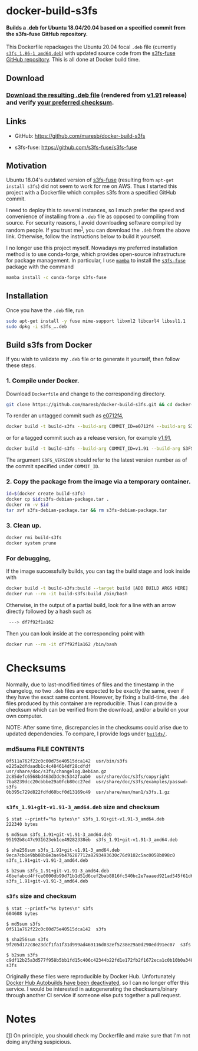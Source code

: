 # docker-build-s3fs

#### Builds a .deb for Ubuntu 18.04/20.04 based on a specified commit from the s3fs-fuse GitHub repository.

This Dockerfile repackages the Ubuntu 20.04 focal `.deb` file (currently [`s3fs_1.86-1_amd64.deb`](https://packages.ubuntu.com/focal/amd64/s3fs/download)) with updated source code from the [s3fs-fuse GitHub repository](https://github.com/s3fs-fuse/s3fs-fuse).  This is all done at Docker build time.

## Download

### [Download the resulting .deb file](https://media.githubusercontent.com/media/maresb/docker-build-s3fs/master/builds/s3fs_1.91+git-v1.91-3_amd64.deb) (rendered from [v1.91](https://github.com/s3fs-fuse/s3fs-fuse/tree/v1.91) release) and verify [your preferred checksum](#checksums).

## Links

- GitHub: https://github.com/maresb/docker-build-s3fs

- s3fs-fuse: https://github.com/s3fs-fuse/s3fs-fuse


## Motivation

Ubuntu 18.04's outdated version of [s3fs-fuse](https://github.com/s3fs-fuse/s3fs-fuse) (resulting from `apt-get install s3fs`) did not seem to work for me on AWS. Thus I started this project with a Dockerfile which compiles s3fs from a specified GitHub commit.

I need to deploy this to several instances, so I much prefer the speed and
convenience of installing from a `.deb` file as opposed to compiling from source.
For security reasons, I avoid downloading software compiled by random people.
If you trust me<sup><a name="trustmesrc">[1](#trustmedest)</a></sup>, you can download the `.deb` from the above link.  Otherwise, follow the instructions below to build it yourself.

I no longer use this project myself. Nowadays my preferred installation method is to use conda-forge, which provides open-source infrastructure for package management. In particular, I use [`mamba`](https://github.com/mamba-org/mamba) to install the [`s3fs-fuse`](https://github.com/conda-forge/s3fs-fuse-feedstock) package with the command

```bash
mamba install -c conda-forge s3fs-fuse
```

## Installation

Once you have the `.deb` file, run

```bash
sudo apt-get install -y fuse mime-support libxml2 libcurl4 libssl1.1
sudo dpkg -i s3fs_….deb
```

## Build s3fs from Docker

If you wish to validate my `.deb` file or to generate it yourself, then follow these steps.

### 1. Compile under Docker.

Download `Dockerfile` and change to the corresponding directory.

```bash
git clone https://github.com/maresb/docker-build-s3fs.git && cd docker-build-s3fs
```

To render an untagged commit such as [e0712f4](https://github.com/s3fs-fuse/s3fs-fuse/tree/e0712f4),
```bash
docker build -t build-s3fs --build-arg COMMIT_ID=e0712f4 --build-arg S3FS_VERSION=1.85 .
```

or for a tagged commit such as a release version, for example [v1.91](https://github.com/s3fs-fuse/s3fs-fuse/tree/v1.91),

```bash
docker build -t build-s3fs --build-arg COMMIT_ID=v1.91 --build-arg S3FS_VERSION=1.91 .
```

The argument `S3FS_VERSION` should refer to the latest version number as of the commit specified under `COMMIT_ID`.

### 2. Copy the package from the image via a temporary container.
```bash
id=$(docker create build-s3fs)
docker cp $id:s3fs-debian-package.tar .
docker rm -v $id
tar xvf s3fs-debian-package.tar && rm s3fs-debian-package.tar
```

### 3. Clean up.
```bash
docker rmi build-s3fs
docker system prune
```

### For debugging,

If the image successfully builds, you can tag the build stage and look inside with
```bash
docker build -t build-s3fs:build --target build [ADD BUILD ARGS HERE] .
docker run --rm -it build-s3fs:build /bin/bash
```
Otherwise, in the output of a partial build, look for a line with an arrow directly followed by a hash such as
```bash
 ---> df7f92f1a162
```
Then you can look inside at the corresponding point with
```bash
docker run --rm -it df7f92f1a162 /bin/bash
```

# Checksums

Normally, due to last-modified times of files and the timestamp in the changelog,
no two `.deb` files are expected to be exactly the same, even if they have the
exact same content. However, by fixing a build-time, the `.deb` files produced
by this container are reproducible. Thus I can provide a checksum which can be
verified from the download, and/or a build on your own computer.

NOTE: After some time, discrepancies in the checksums could arise due to updated
dependencies. To compare, I provide logs under [`builds/`](builds).

### md5sums FILE CONTENTS

    0f511a762f22c0c00d75e40515dca142  usr/bin/s3fs
    e225a2dfdaadb1c4c484614df28cdfdf  usr/share/doc/s3fs/changelog.Debian.gz
    2c85defc6568bd463d3dc9c5342faab0  usr/share/doc/s3fs/copyright
    7ba8239dcc20cbbbe29a0fcb80cc27ed  usr/share/doc/s3fs/examples/passwd-s3fs
    0b395c729d822fdfd60bcf0d13169c49  usr/share/man/man1/s3fs.1.gz


### `s3fs_1.91+git-v1.91-3_amd64.deb` size and checksum

    $ stat --printf="%s bytes\n" s3fs_1.91+git-v1.91-3_amd64.deb
    222340 bytes

    $ md5sum s3fs_1.91+git-v1.91-3_amd64.deb
    95192b8c47c931623eb1ce49282338eb  s3fs_1.91+git-v1.91-3_amd64.deb
    
    $ sha256sum s3fs_1.91+git-v1.91-3_amd64.deb
    9eca7cb1e9bb08b8e3ae9b476287712a8293493630c76d9102c5ac0058b098c0  s3fs_1.91+git-v1.91-3_amd64.deb
    
    $ b2sum s3fs_1.91+git-v1.91-3_amd64.deb
    46befabcd4ffce0000db99d71b1d51d6cef2bab8816fc540bc2e7aaaed921ad545f61d661190b96d219648f69688a7ea65ce6142a6524ec3af5a6f7f9f2ea97f  s3fs_1.91+git-v1.91-3_amd64.deb


### `s3fs` size and checksum

    $ stat --printf="%s bytes\n" s3fs
    604608 bytes

    $ md5sum s3fs
    0f511a762f22c0c00d75e40515dca142  s3fs
    
    $ sha256sum s3fs
    9f205d172c8e23dcf1fa1f31d999ad469116d032ef5238e29a0d290edd91ec07  s3fs
    
    $ b2sum s3fs
    c9df12b25a3d577f958b5bb1fd15c406c42344b22fd1e172fb2f1672eca1c0b10b0a3487099f9951ebfaf55a3c81e64ce8a9d2cad1275612d15c5ac1713bae92  s3fs



Originally these files were reproducible by Docker Hub. Unfortunately [Docker Hub Autobuilds have been deactivated](https://www.docker.com/blog/changes-to-docker-hub-autobuilds/), so I can no longer offer this service. I would be interested in autogenerating the checksums/binary through another CI service if someone else puts together a pull request.

# Notes

<a name="trustmedest">[[1]](#trustmesrc)</a> On principle, you should check my Dockerfile and make sure that I'm not doing anything suspicious.
